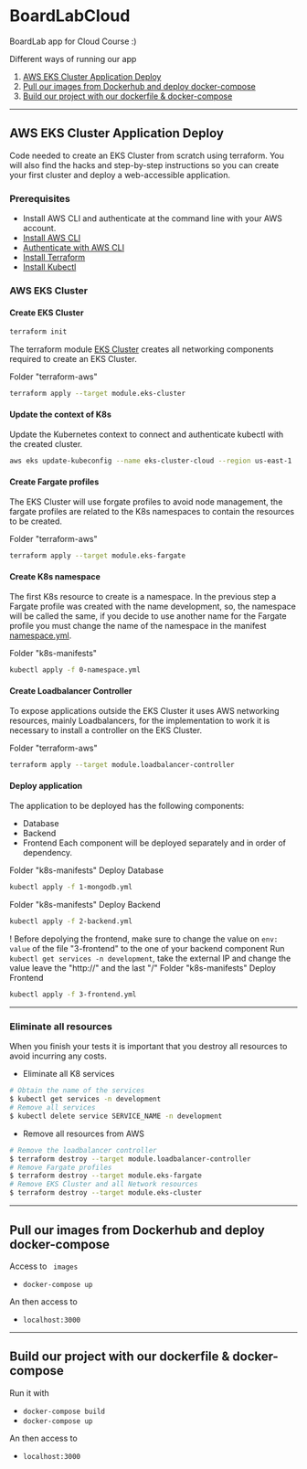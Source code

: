 # BoardLabCloud
BoardLab app for Cloud Course :)

Different ways of running our app
1. [AWS EKS Cluster Application Deploy](https://github.com/katherineggs/BoardLabCloud#aws-eks-cluster-application-deploy)
2. [Pull our images from Dockerhub and deploy docker-compose](https://github.com/katherineggs/BoardLabCloud#pull-our-images-from-dockerhub-and-deploy-docker-compose)
3. [Build our project with our dockerfile & docker-compose](https://github.com/katherineggs/BoardLabCloud#build-our-project-with-our-dockerfile--docker-compose)
---
## AWS EKS Cluster Application Deploy

Code needed to create an EKS Cluster from scratch using terraform. You will also find the hacks and step-by-step instructions so you can create your first cluster and deploy a web-accessible application.

### Prerequisites

-  Install AWS CLI and authenticate at the command line with your AWS account.
  - [Install AWS CLI](https://docs.aws.amazon.com/cli/latest/userguide/getting-started-install.html)
  - [Authenticate with AWS CLI](https://docs.aws.amazon.com/es_es/cli/latest/userguide/cli-configure-quickstart.html)
- [Install Terraform](https://developer.hashicorp.com/terraform/tutorials/aws-get-started/install-cli)
- [Install Kubectl](https://kubernetes.io/es/docs/tasks/tools/included/)

### AWS EKS Cluster

#### Create EKS Cluster

```sh
terraform init
```

The terraform module [EKS Cluster](terraform-aws/aws-eks-modules/eks-cluster) creates all networking components required to create an EKS Cluster.

Folder "terraform-aws"
```sh
terraform apply --target module.eks-cluster
```

#### Update the context of K8s

Update the Kubernetes context to connect and authenticate kubectl with the created cluster.

```sh
aws eks update-kubeconfig --name eks-cluster-cloud --region us-east-1
```

#### Create Fargate profiles

The EKS Cluster will use forgate profiles to avoid node management, the fargate profiles are related to the K8s namespaces to contain the resources to be created.

Folder "terraform-aws"
```sh
terraform apply --target module.eks-fargate
```

#### Create K8s namespace

The first K8s resource to create is a namespace. In the previous step a Fargate profile was created with the name development, so, the namespace will be called the same, if you decide to use another name for the Fargate profile you must change the name of the namespace in the manifest [namespace.yml](k8s-manifests/0-namespace.yml).

Folder "k8s-manifests"
```sh
kubectl apply -f 0-namespace.yml
```

#### Create Loadbalancer Controller

To expose applications outside the EKS Cluster it uses AWS networking resources, mainly Loadbalancers, for the implementation to work it is necessary to install a controller on the EKS Cluster.

Folder "terraform-aws"
```sh
terraform apply --target module.loadbalancer-controller
```

#### Deploy application

The application to be deployed has the following components:

- Database
- Backend
- Frontend
Each component will be deployed separately and in order of dependency.

Folder "k8s-manifests"
Deploy Database
```sh
kubectl apply -f 1-mongodb.yml
```

Folder "k8s-manifests"
Deploy Backend
```sh
kubectl apply -f 2-backend.yml
```
! Before depolying the frontend, make sure to change the value on  ```env: value``` of the file "3-frontend" to the one of your backend component
Run ```kubectl get services -n development```, take the external IP and change the value leave the "http://" and the last "/"
Folder "k8s-manifests"
Deploy Frontend
```sh
kubectl apply -f 3-frontend.yml
```
---

### Eliminate all resources

When you finish your tests it is important that you destroy all resources to avoid incurring any costs.

- Eliminate all K8 services

```sh
# Obtain the name of the services
$ kubectl get services -n development
# Remove all services
$ kubectl delete service SERVICE_NAME -n development
```

- Remove all resources from AWS

````sh
# Remove the loadbalancer controller 
$ terraform destroy --target module.loadbalancer-controller
# Remove Fargate profiles
$ terraform destroy --target module.eks-fargate
# Remove EKS Cluster and all Network resources
$ terraform destroy --target module.eks-cluster
````

---
## Pull our images from Dockerhub and deploy docker-compose
Access to ``` images``` 
- ```docker-compose up```

An then access to 
- ```localhost:3000```

---
## Build our project with our dockerfile & docker-compose
Run it with 
- ```docker-compose build```
- ```docker-compose up```

An then access to 
- ```localhost:3000```
